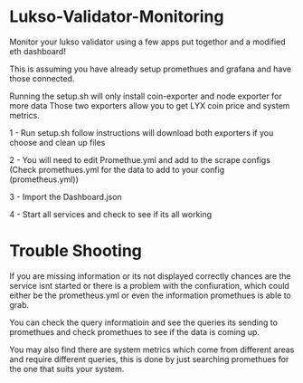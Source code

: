 # Lukso-Validator-Monitoring
Monitor your lukso validator using a few apps put togethor and a modified eth dashboard!

This is assuming you have already setup promethues and grafana and have those connected.

Running the setup.sh will only install coin-exporter and node exporter for more data
Those two exporters allow you to get LYX coin price and system metrics.

1 - Run setup.sh follow instructions will download both exporters if you choose and clean up files

2 - You will need to edit Promethue.yml and add to the scrape configs (Check promethues.yml for the data
    to add to your config (prometheus.yml))

3 - Import the Dashboard.json

4 - Start all services and check to see if its all working


# Trouble Shooting
If you are missing information or its not displayed correctly chances are the service isnt started or
there is a problem with the confiuration, which could either be the prometheus.yml or even the information
promethues is able to grab.

You can check the query informatioin and see the queries its sending to promethues and check promethues to 
see if the data is coming up.

You may also find there are system metrics which come from different areas and require different queries,
this is done by just searching promethues for the one that suits your system.
